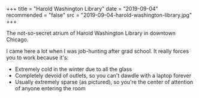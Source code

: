 +++
title = "Harold Washington Library"
date = "2019-09-04"
recommended = "false"
src = "2019-09-04-harold-washington-library.jpg"
+++

The not-so-secret atrium of Harold Washington Library in downtown Chicago.

I came here a lot when I was job-hunting after grad school. It really forces you to work because it's:

* Extremely cold in the winter due to all the glass
* Completely devoid of outlets, so you can't dawdle with a laptop forever
* Usually extremely sparse (as pictured), so you're the center of attention of anyone entering the room
